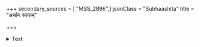 +++
secondary_sources = [ "MSS_2896",]
jsonClass = "Subhaashita"
title = "अर्चामः सततम्"

+++

<details><summary>Text</summary>

अर्चामः सततं गणाधिपमथाप्याखून् निहन्मः शतं ध्यायामो हृदि भैरवं तदपि तु प्रोत्सारयामः शुनः।  
भूतेशं प्रणुमस्तथापि शतशो भूतान् निगृह्णीमहे नह्येकस्य गुणः परस्य महतो दोषानपि प्रोर्णुते॥
</details>
